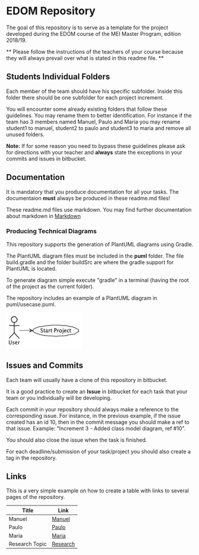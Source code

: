 # EDOM Repository

The goal of this repository is to serve as a template for the project developed during the EDOM course of the MEI Master Program, edition 2018/19.

** Please follow the instructions of the teachers of your course because they will always prevail over what is stated in this readme file. **

## Students Individual Folders
Each member of the team should have his specific subfolder. Inside this folder there should be one subfolder for each project increment.

You will encounter some already existing folders that follow these guidelines. You may rename them to better identification. For instance if the team has 3 members named Manuel, Paulo and Maria you may rename student1 to manuel, student2 to paulo and student3 to maria and remove all unused folders.

**Note:** If for some reason you need to bypass these guidelines please ask for directions with your teacher and **always** state the exceptions in your commits and issues in bitbucket.

## Documentation
It is mandatory that you produce documentation for all your tasks. The documentaion **must** always be produced in these readme.md files!

These readme.md files use markdown. You may find further documentation about markdown in [Markdown](https://en.wikipedia.org/wiki/Markdown)

### Producing Technical Diagrams

This repository supports the generation of PlantUML diagrams using Gradle.

The PlantUML diagram files must be included in the **puml** folder. The file build.gradle and the folder buildSrc are where the gradle support for PlantUML is located.

To generate diagram simple execute "gradle" in a terminal (having the root of the project as the current folder).

The repository includes an example of a PlantUML diagram in puml/usecase.puml.

![PlantUML Diagram Example](puml/usecase.png)


## Issues and Commits

Each team will usually have a clone of this repository in bitbucket.

It is a good practice to create an **Issue** in bitbucket for each task that your team or you individually will be developing.

Each commit in your repository should always make a reference to the corresponding issue. For instance, in the previous example, if the issue created has an id 10, then in the commit message you should make a ref to that issue. Example: "Increment 3 - Added class model diagram, ref #10".

You should also close the issue when the task is finished.

For each deadline/submission of your task/project you should also create a tag in the repository.


## Links

This is a very simple example on how to create a table with links to several pages of the repository.

| Title                       | Link 							  |
|-------------------------------------|------------------------------------|
| Manuel					                   |[Manuel](student1/) |
| Paulo					                   |[Paulo](student2/) |
| Maria					                   |[Maria](student3/) |
| Research Topic					                   |[Research](project-research-topic/) |
